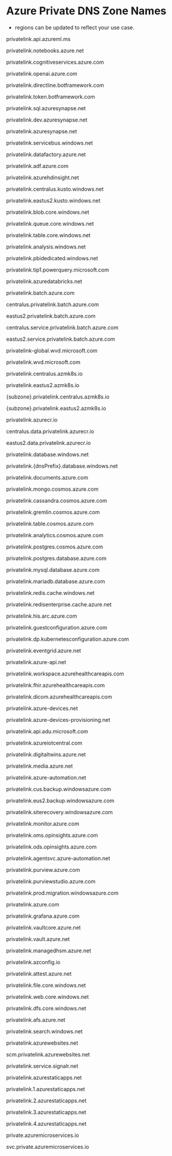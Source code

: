 # Azure Private DNS Zone Names
* regions can be updated to reflect your use case. 

privatelink.api.azureml.ms

privatelink.notebooks.azure.net

privatelink.cognitiveservices.azure.com

privatelink.openai.azure.com

privatelink.directline.botframework.com

privatelink.token.botframework.com

privatelink.sql.azuresynapse.net

privatelink.dev.azuresynapse.net

privatelink.azuresynapse.net

privatelink.servicebus.windows.net

privatelink.datafactory.azure.net

privatelink.adf.azure.com

privatelink.azurehdinsight.net

privatelink.centralus.kusto.windows.net

privatelink.eastus2.kusto.windows.net

privatelink.blob.core.windows.net

privatelink.queue.core.windows.net

privatelink.table.core.windows.net

privatelink.analysis.windows.net

privatelink.pbidedicated.windows.net

privatelink.tip1.powerquery.microsoft.com

privatelink.azuredatabricks.net

privatelink.batch.azure.com

centralus.privatelink.batch.azure.com

eastus2.privatelink.batch.azure.com

centralus.service.privatelink.batch.azure.com

eastus2.service.privatelink.batch.azure.com

privatelink-global.wvd.microsoft.com

privatelink.wvd.microsoft.com

privatelink.centralus.azmk8s.io

privatelink.eastus2.azmk8s.io

{subzone}.privatelink.centralus.azmk8s.io

{subzone}.privatelink.eastus2.azmk8s.io

privatelink.azurecr.io

centralus.data.privatelink.azurecr.io

eastus2.data.privatelink.azurecr.io

privatelink.database.windows.net

privatelink.{dnsPrefix}.database.windows.net

privatelink.documents.azure.com

privatelink.mongo.cosmos.azure.com

privatelink.cassandra.cosmos.azure.com

privatelink.gremlin.cosmos.azure.com

privatelink.table.cosmos.azure.com

privatelink.analytics.cosmos.azure.com

privatelink.postgres.cosmos.azure.com

privatelink.postgres.database.azure.com

privatelink.mysql.database.azure.com

privatelink.mariadb.database.azure.com

privatelink.redis.cache.windows.net

privatelink.redisenterprise.cache.azure.net

privatelink.his.arc.azure.com

privatelink.guestconfiguration.azure.com

privatelink.dp.kubernetesconfiguration.azure.com

privatelink.eventgrid.azure.net

privatelink.azure-api.net

privatelink.workspace.azurehealthcareapis.com

privatelink.fhir.azurehealthcareapis.com

privatelink.dicom.azurehealthcareapis.com

privatelink.azure-devices.net

privatelink.azure-devices-provisioning.net

privatelink.api.adu.microsoft.com

privatelink.azureiotcentral.com

privatelink.digitaltwins.azure.net

privatelink.media.azure.net

privatelink.azure-automation.net

privatelink.cus.backup.windowsazure.com

privatelink.eus2.backup.windowsazure.com

privatelink.siterecovery.windowsazure.com

privatelink.monitor.azure.com

privatelink.oms.opinsights.azure.com

privatelink.ods.opinsights.azure.com

privatelink.agentsvc.azure-automation.net

privatelink.purview.azure.com

privatelink.purviewstudio.azure.com

privatelink.prod.migration.windowsazure.com

privatelink.azure.com

privatelink.grafana.azure.com

privatelink.vaultcore.azure.net

privatelink.vault.azure.net

privatelink.managedhsm.azure.net

privatelink.azconfig.io

privatelink.attest.azure.net

privatelink.file.core.windows.net

privatelink.web.core.windows.net

privatelink.dfs.core.windows.net

privatelink.afs.azure.net

privatelink.search.windows.net

privatelink.azurewebsites.net

scm.privatelink.azurewebsites.net

privatelink.service.signalr.net

privatelink.azurestaticapps.net

privatelink.1.azurestaticapps.net

privatelink.2.azurestaticapps.net

privatelink.3.azurestaticapps.net

privatelink.4.azurestaticapps.net

private.azuremicroservices.io

svc.private.azuremicroservices.io
